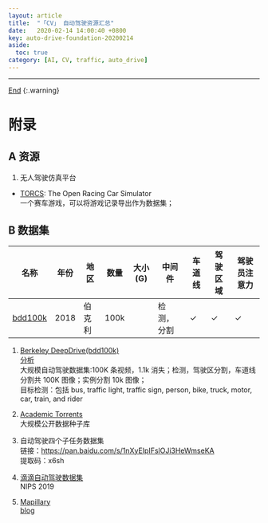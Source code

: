 ```yaml
---
layout: article
title:  "「CV」 自动驾驶资源汇总"
date:   2020-02-14 14:00:40 +0800
key: auto-drive-foundation-20200214
aside:
  toc: true
category: [AI, CV, traffic, auto_drive]
---
```

<span id='head'></span>

<!--more-->


-------------------  
[End](#head)
{:.warning}  

# 附录
## A 资源
1. 无人驾驶仿真平台    
- [TORCS](https://sourceforge.net/projects/torcs/): The Open Racing Car Simulator    
一个赛车游戏，可以将游戏记录导出作为数据集；          

## B 数据集

| 名称 | 年份 | 地区 | 数量 | 大小(G) | 中间件 | 车道线 | 驾驶区域 | 驾驶员注意力 |  
| --- | --- | --- | --- | --- | --- | --- | --- | --- |
| [bdd100k](#bdd100k) | 2018 | 伯克利 | 100k |  | 检测，分割 | ✓ | ✓ | ✓ | ✓ |

<span id="bdd100k"> </span>    
1. [Berkeley DeepDrive(bdd100k)](https://bdd-data.berkeley.edu/)     
[分析](http://bair.berkeley.edu/blog/2018/05/30/bdd/)    
大规模自动驾驶数据集:100K 条视频，1.1k 消失；检测，驾驶区分割，车道线分割共 100K 图像；实例分割 10k 图像；    
目标检测：包括 bus, traffic light, traffic sign, person, bike, truck, motor, car, train, and rider


1. [Academic Torrents](http://academictorrents.com)    
大规模公开数据种子库    

1. 自动驾驶四个子任务数据集    
链接：<https://pan.baidu.com/s/1nXyEIpIFslOJi3HeWmseKA>   
提取码：x6sh

1. [滴滴自动驾驶数据集](https://outreach.didichuxing.com/d2city/d2city)   
NIPS 2019    


1. [Mapillary](https://www.mapillary.com/dataset/trafficsign)     
[blog](https://cloud.tencent.com/developer/news/445414)     
